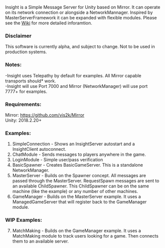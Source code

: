 Insight is a Simple Message Server for Unity based on Mirror. It can operate on its network connection or alongside a NetworkMannager. Inspired by MasterServerFramework it can be expanded with flexible modules. Please see the [Wiki](https://github.com/uweenukr/Insight/wiki) for more detailed inforamtion.

### Disclaimer  
This software is currently alpha, and subject to change. Not to be used in production systems.  

### Notes:    
-Insight uses Telepathy by default for examples. All Mirror capable transports should* work.  
-Insight will use Port 7000 and Mirror (NetworkManager) will use port 7777+ for examples.  

### Requirements:  
Mirror: https://github.com/vis2k/Mirror   
Unity: 2018.2.20+  

### Examples:  
1. SimpleConnection - Shows an InsightServer autostart and a InsightClient autoconnect.
2. ChatModule - Sends messages to players anywhere in the game.  
3. LoginModule - Simple user/pass verification  
4. BasicSpawner - Creates BasicGameServer. This is a standalone NetworkManager.
5. MasterServer - Builds on the Spawner concept. All messages are passed through the MasterServer. RequestSpawn messages are sent to an available ChildSpawner. This ChildSpawner can be on the same machine (like the example) or any number of other machines.  
6. GameManager -  Builds on the MasterServer example. It uses a ManagedGameServer that will register back to the GameManager module.  

### WIP Examples:  
7. MatchMaking - Builds on the GameManager example. It uses a MatchMaking module to track users looking for a game. Then connects them to an available server.  
